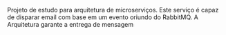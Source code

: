 Projeto de estudo para arquitetura de microserviços. 
Este serviço é capaz de disparar email com base em um evento oriundo do RabbitMQ. 
A Arquitetura garante a entrega de mensagem
